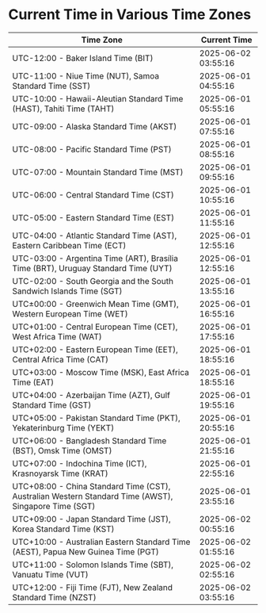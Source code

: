 # Current Time in Various Time Zones

| Time Zone | Current Time |
|-----------|--------------|
| UTC-12:00 - Baker Island Time (BIT) | 2025-06-02 03:55:16 |
| UTC-11:00 - Niue Time (NUT), Samoa Standard Time (SST) | 2025-06-01 04:55:16 |
| UTC-10:00 - Hawaii-Aleutian Standard Time (HAST), Tahiti Time (TAHT) | 2025-06-01 05:55:16 |
| UTC-09:00 - Alaska Standard Time (AKST) | 2025-06-01 07:55:16 |
| UTC-08:00 - Pacific Standard Time (PST) | 2025-06-01 08:55:16 |
| UTC-07:00 - Mountain Standard Time (MST) | 2025-06-01 09:55:16 |
| UTC-06:00 - Central Standard Time (CST) | 2025-06-01 10:55:16 |
| UTC-05:00 - Eastern Standard Time (EST) | 2025-06-01 11:55:16 |
| UTC-04:00 - Atlantic Standard Time (AST), Eastern Caribbean Time (ECT) | 2025-06-01 12:55:16 |
| UTC-03:00 - Argentina Time (ART), Brasília Time (BRT), Uruguay Standard Time (UYT) | 2025-06-01 12:55:16 |
| UTC-02:00 - South Georgia and the South Sandwich Islands Time (SGT) | 2025-06-01 13:55:16 |
| UTC±00:00 - Greenwich Mean Time (GMT), Western European Time (WET) | 2025-06-01 16:55:16 |
| UTC+01:00 - Central European Time (CET), West Africa Time (WAT) | 2025-06-01 17:55:16 |
| UTC+02:00 - Eastern European Time (EET), Central Africa Time (CAT) | 2025-06-01 18:55:16 |
| UTC+03:00 - Moscow Time (MSK), East Africa Time (EAT) | 2025-06-01 18:55:16 |
| UTC+04:00 - Azerbaijan Time (AZT), Gulf Standard Time (GST) | 2025-06-01 19:55:16 |
| UTC+05:00 - Pakistan Standard Time (PKT), Yekaterinburg Time (YEKT) | 2025-06-01 20:55:16 |
| UTC+06:00 - Bangladesh Standard Time (BST), Omsk Time (OMST) | 2025-06-01 21:55:16 |
| UTC+07:00 - Indochina Time (ICT), Krasnoyarsk Time (KRAT) | 2025-06-01 22:55:16 |
| UTC+08:00 - China Standard Time (CST), Australian Western Standard Time (AWST), Singapore Time (SGT) | 2025-06-01 23:55:16 |
| UTC+09:00 - Japan Standard Time (JST), Korea Standard Time (KST) | 2025-06-02 00:55:16 |
| UTC+10:00 - Australian Eastern Standard Time (AEST), Papua New Guinea Time (PGT) | 2025-06-02 01:55:16 |
| UTC+11:00 - Solomon Islands Time (SBT), Vanuatu Time (VUT) | 2025-06-02 02:55:16 |
| UTC+12:00 - Fiji Time (FJT), New Zealand Standard Time (NZST) | 2025-06-02 03:55:16 |
